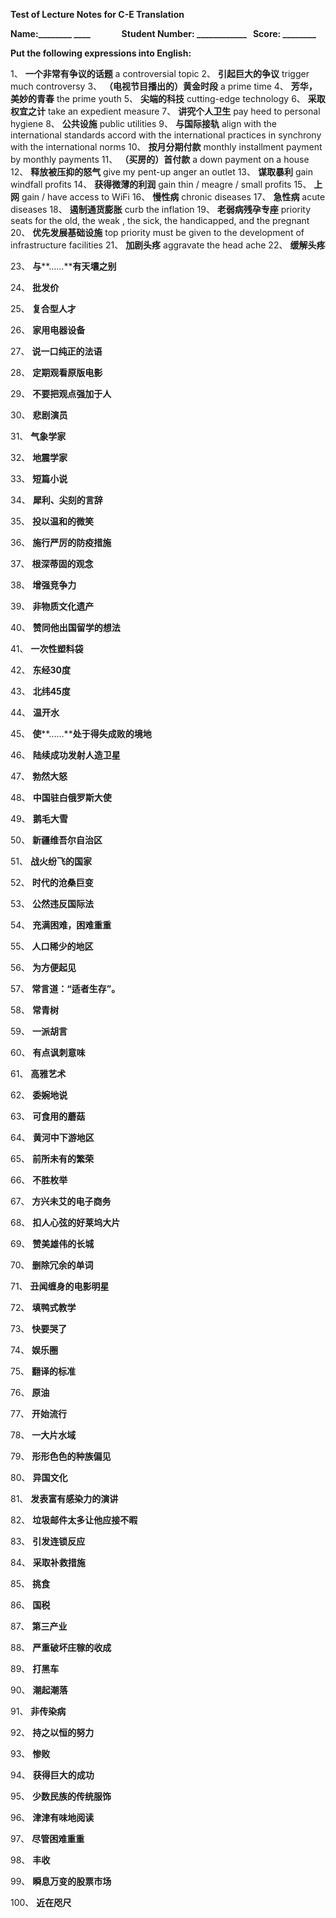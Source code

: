 **Test of Lecture Notes for C-E Translation**

**Name:________ ____               Student Number: ____________   Score: ________**

**Put the following expressions into English:**

1、 **一个非常有争议的话题**
a controversial topic 
2、 **引起巨大的争议**
trigger much controversy
3、 **（电视节目播出的）黄金时段**
a prime time
4、 **芳华，美妙的青春**
the prime youth
5、 **尖端的科技**
cutting-edge technology
6、 **采取权宜之计**
take an expedient measure
7、 **讲究个人卫生**
pay heed to personal hygiene
8、 **公共设施**
public utilities
9、 **与国际接轨**
align with the international standards 
accord with the international practices
in synchrony with the international norms
10、 **按月分期付款**
monthly installment payment 
by monthly payments
11、 **（买房的）首付款**
a down payment on a house
12、 **释放被压抑的怒气**
give my pent-up anger an outlet
13、 **谋取暴利**
gain windfall profits
14、 **获得微薄的利润**
gain thin / meagre / small profits
15、 **上网**
gain / have access to WiFi
16、 **慢性病**
chronic diseases
17、 **急性病**
acute diseases
18、 **遏制通货膨胀**
curb the inflation
19、 **老弱病残孕专座**
priority seats for the old, the weak , the sick, the handicapped, and the pregnant
20、 **优先发展基础设施**
top priority must be given to the development of infrastructure facilities
21、 **加剧头疼**
aggravate the head ache
22、 **缓解头疼**

23、 **与****……****有天壤之别**

24、 **批发价**

25、 **复合型人才**

26、 **家用电器设备**

27、 **说一口纯正的法语**

28、 **定期观看原版电影**

29、 **不要把观点强加于人**

30、 **悲剧演员**

31、 **气象学家**

32、 **地震学家**

33、 **短篇小说**

34、 **犀利、尖刻的言辞**

35、 **投以温和的微笑**

36、 **施行严厉的防疫措施**

37、 **根深蒂固的观念**

38、 **增强竞争力**

39、 **非物质文化遗产**

40、 **赞同他出国留学的想法**

41、 **一次性塑料袋**

42、 **东经30度**

43、 **北纬45度**

44、 **温开水**

45、 **使****……****处于得失成败的境地**

46、 **陆续成功发射人造卫星**

47、 **勃然大怒**

48、 **中国驻白俄罗斯大使**

49、 **鹅毛大雪**

50、 **新疆维吾尔自治区**

51、 **战火纷飞的国家**

52、 **时代的沧桑巨变**

53、 **公然违反国际法**

54、 **充满困难，困难重重**

55、 **人口稀少的地区**

56、 **为方便起见**

57、 **常言道：“适者生存”。**

58、 **常青树**

59、 **一派胡言**

60、 **有点讽刺意味**

61、 **高雅艺术**

62、 **委婉地说**

63、 **可食用的蘑菇**

64、 **黄河中下游地区**

65、 **前所未有的繁荣**

66、 **不胜枚举**

67、 **方兴未艾的电子商务**

68、 **扣人心弦的好莱坞大片**

69、 **赞美雄伟的长城**

70、 **删除冗余的单词**

71、 **丑闻缠身的电影明星**

72、 **填鸭式教学**

73、 **快要哭了**

74、 **娱乐圈**

75、 **翻译的标准**

76、 **原油**

77、 **开始流行**

78、 **一大片水域**

79、 **形形色色的种族偏见**

80、 **异国文化**

81、 **发表富有感染力的演讲**

82、 **垃圾邮件太多让他应接不暇**

83、 **引发连锁反应**

84、 **采取补救措施**

85、 **挑食**

86、 **国税**

87、 **第三产业**

88、 **严重破坏庄稼的收成**

89、 **打黑车**

90、 **潮起潮落**

91、 **非传染病**

92、 **持之以恒的努力**

93、 **惨败**

94、 **获得巨大的成功**

95、 **少数民族的传统服饰**

96、 **津津有味地阅读**

97、 **尽管困难重重**

98、 **丰收**

99、 **瞬息万变的股票市场**

100、 **近在咫尺**